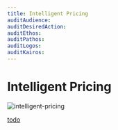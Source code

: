 ```yaml
---
title: Intelligent Pricing
auditAudience:
auditDesiredAction:
auditEthos:
auditPathos:
auditLogos:
auditKairos:
---
```


# Intelligent Pricing

![intelligent-pricing](https://drive.google.com/uc?id=1xYdHL5GeNs5ecT_N_vukI_eclPL7sDBD)

[todo](https://www.priceintelligently.com/blog/bid/181199/price-anchoring-to-optimize-your-pricing-strategy)
